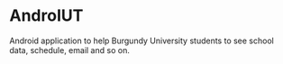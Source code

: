 AndroIUT
========

Android application to help Burgundy University students to see school data, schedule, email and so on.
